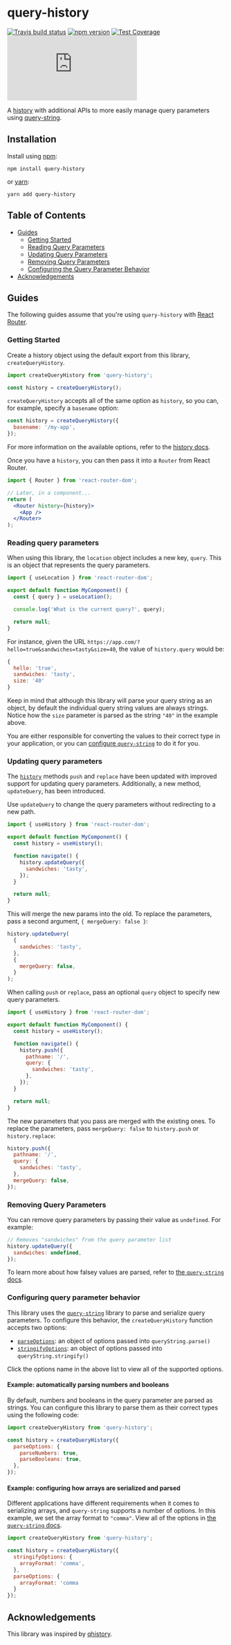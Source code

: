 # query-history

[![Travis build status](http://img.shields.io/travis/jamesplease/query-history.svg?style=flat)](https://travis-ci.org/jamesplease/query-history)
[![npm version](https://img.shields.io/npm/v/query-history.svg)](https://www.npmjs.com/package/query-history)
[![Test Coverage](https://coveralls.io/repos/github/jamesplease/query-history/badge.svg?branch=master)](https://coveralls.io/github/jamesplease/query-history?branch=master)
[![gzip size](http://img.badgesize.io/https://unpkg.com/query-history/dist/index.js?compression=gzip)](https://unpkg.com/query-history/dist/index.js)

A [history](https://github.com/ReactTraining/history) with additional APIs to more easily manage query parameters
using [query-string](https://github.com/sindresorhus/query-string).

## Installation

Install using [npm](https://www.npmjs.com):

```
npm install query-history
```

or [yarn](https://yarnpkg.com/):

```
yarn add query-history
```

## Table of Contents

- [Guides](#guides)
  - [Getting Started](#getting-started)
  - [Reading Query Parameters](#reading-query-parameters)
  - [Updating Query Parameters](#updating-query-parameters)
  - [Removing Query Parameters](#removing-query-parameters)
  - [Configuring the Query Parameter Behavior](#configuring-query-parameter-behavior)
- [Acknowledgements](#acknowledgements)

## Guides

The following guides assume that you're using `query-history` with [React Router](https://github.com/ReactTraining/react-router).

### Getting Started

Create a history object using the default export from this library, `createQueryHistory`.

```js
import createQueryHistory from 'query-history';

const history = createQueryHistory();
```

`createQueryHistory` accepts all of the same option as `history`, so you can, for example, specify a `basename` option:

```js
const history = createQueryHistory({
  basename: '/my-app',
});
```

For more information on the available options, refer to the
[history docs](https://github.com/ReactTraining/history/blob/master/docs/GettingStarted.md).

Once you have a `history`, you can then pass it into a `Router` from React Router.

```jsx
import { Router } from 'react-router-dom';

// Later, in a component...
return (
  <Router history={history}>
    <App />
  </Router>
);
```

### Reading query parameters

When using this library, the `location` object includes a new key, `query`. This is
an object that represents the query parameters.

```js
import { useLocation } from 'react-router-dom';

export default function MyComponent() {
  const { query } = useLocation();

  console.log('What is the current query?', query);

  return null;
}
```

For instance, given the URL `https://app.com/?hello=true&sandwiches=tasty&size=40`, the value of `history.query` would be:

```js
{
  hello: 'true',
  sandwiches: 'tasty',
  size: '40'
}
```

Keep in mind that although this library will parse your query string as an object, by default the individual query string
values are always strings. Notice how the `size` parameter is parsed as the string `"40"` in the example above.

You are either responsible for converting the values to their correct type in your application, or you can [configure
`query-string`](https://github.com/jamesplease/query-history#configuring-query-parameter-behavior) to do it for you.

### Updating query parameters

The [`history`](https://github.com/ReactTraining/history) methods `push` and `replace` have been updated with improved
support for updating query parameters. Additionally, a new method, `updateQuery`, has been introduced.

Use `updateQuery` to change the query parameters without redirecting to a new path.

```js
import { useHistory } from 'react-router-dom';

export default function MyComponent() {
  const history = useHistory();

  function navigate() {
    history.updateQuery({
      sandwiches: 'tasty',
    });
  }

  return null;
}
```

This will merge the new params into the old. To replace the parameters, pass a second argument, `{ mergeQuery: false }`:

```js
history.updateQuery(
  {
    sandwiches: 'tasty',
  },
  {
    mergeQuery: false,
  }
);
```

When calling `push` or `replace`, pass an optional `query` object to specify new query parameters.

```js
import { useHistory } from 'react-router-dom';

export default function MyComponent() {
  const history = useHistory();

  function navigate() {
    history.push({
      pathname: '/',
      query: {
        sandwiches: 'tasty',
      },
    });
  }

  return null;
}
```

The new parameters that you pass are merged with the existing ones. To replace the parameters, pass `mergeQuery: false`
to `history.push` or `history.replace`:

```js
history.push({
  pathname: '/',
  query: {
    sandwiches: 'tasty',
  },
  mergeQuery: false,
});
```

### Removing Query Parameters

You can remove query parameters by passing their value as `undefined`. For example:

```js
// Removes "sandwiches" from the query parameter list
history.updateQuery({
  sandwiches: undefined,
});
```

To learn more about how falsey values are parsed, refer to [the `query-string` docs](https://github.com/sindresorhus/query-string#falsy-values).

### Configuring query parameter behavior

This library uses the [`query-string`](https://github.com/sindresorhus/query-string) library to parse and serialize query parameters. To configure this
behavior, the `createQueryHistory` function accepts two options:

- [`parseOptions`](https://github.com/sindresorhus/query-string#parsestring-options): an object of options passed into `queryString.parse()`
- [`stringifyOptions`](https://github.com/sindresorhus/query-string#stringifyobject-options): an object of options passed into `queryString.stringify()`

Click the options name in the above list to view all of the supported options.

#### Example: automatically parsing numbers and booleans

By default, numbers and booleans in the query parameter are parsed as strings. You can configure this library to parse them
as their correct types using the following code:

```js
import createQueryHistory from 'query-history';

const history = createQueryHistory({
  parseOptions: {
    parseNumbers: true,
    parseBooleans: true,
  },
});
```

#### Example: configuring how arrays are serialized and parsed

Different applications have different requirements when it comes to serializing arrays, and `query-string` supports
a number of options. In this example, we set the array format to `"comma"`. View all of the options in
[the `query-string` docs](https://github.com/sindresorhus/query-string#arrayformat).

```js
import createQueryHistory from 'query-history';

const history = createQueryHistory({
  stringifyOptions: {
    arrayFormat: 'comma',
  },
  parseOptions: {
    arrayFormat: 'comma
  }
});
```

## Acknowledgements

This library was inspired by [qhistory](https://github.com/pshrmn/qhistory).
